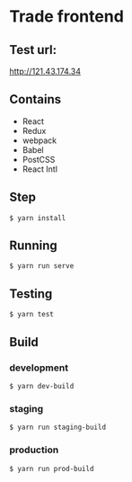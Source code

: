 # Trade frontend

## Test url:
http://121.43.174.34

## Contains
- React
- Redux
- webpack
- Babel
- PostCSS
- React Intl

## Step
```
$ yarn install
```

## Running
```
$ yarn run serve
```

## Testing
```
$ yarn test
```

## Build

### development
```
$ yarn dev-build
```

### staging
```
$ yarn run staging-build
```

### production
```
$ yarn run prod-build
```
